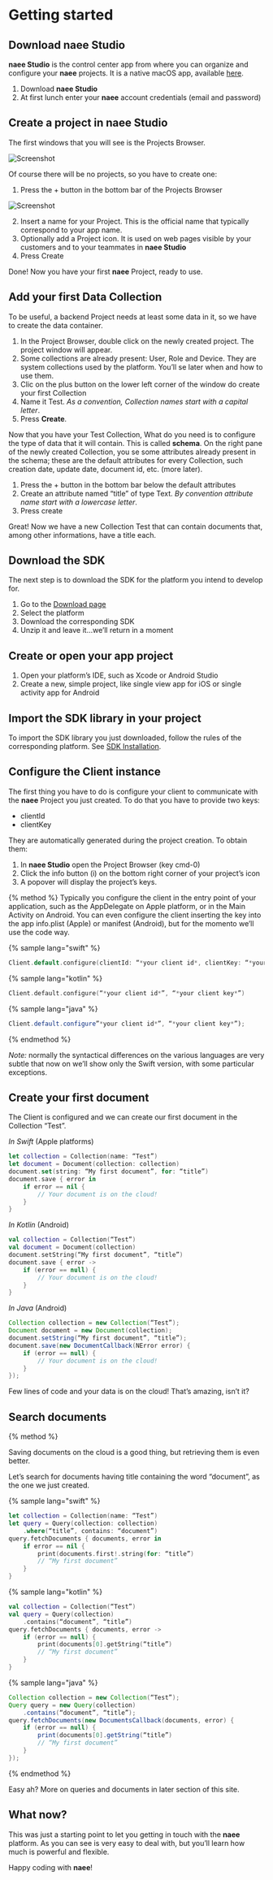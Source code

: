 # Getting started

## Download **naee Studio**
**naee Studio** is the control center app from where you can organize and configure your **naee** projects. It is a native macOS app, available [here](dev.naee.io/downloads/naee-studio).

1. Download **naee Studio**
2. At first lunch enter your **naee** account credentials (email and password)

## Create a project in **naee Studio**
The first windows that you will see is the Projects Browser. 

![Screenshot](img/project-browser.png)

Of course there will be no projects, so you have to create one:

1. Press the + button in the bottom bar of the Projects Browser

![Screenshot](img/project-browser-add.png)

2. Insert a name for your Project. This is the official name that typically correspond to your app name. 
3. Optionally add a Project icon. It is used on web pages visible by your customers and to your teammates in **naee Studio**
4. Press Create

Done! Now you have your first **naee** Project, ready to use.

## Add your first Data Collection
To be useful, a backend Project needs at least some data in it, so we have to create the data container.

1. In the Project Browser, double click on the newly created project. The project window will appear.
2. Some collections are already present: User, Role and Device. They are system collections used by the platform. You’ll se later when and how to use them.
3. Clic on the plus button on the lower left corner of the window do create your first Collection
4. Name it Test. *As a convention, Collection names start with a capital letter*.
5. Press **Create**.

Now that you have your Test Collection, What do you need is to configure the type of data that it will contain. This is called **schema**. On the right pane of the newly created Collection, you se some attributes already present in the schema; these are the default attributes for every Collection, such creation date, update date, document id, etc. (more later).

1. Press the + button in the bottom bar below the default attributes
2. Create an attribute named “title” of type Text. *By convention attribute name start with a lowercase letter*.
3. Press create

Great! Now we have a new Collection Test that can contain documents that, among other informations, have a title each.

## Download the SDK
The next step is to download the SDK for the platform you intend to develop for.

1. Go to the [Download page](dev.naee.io/downloads)
2. Select the platform
3. Download the corresponding SDK
4. Unzip it and leave it...we’ll return in a moment

## Create or open your app project
1. Open your platform’s IDE, such as Xcode or Android Studio
2. Create a new, simple project, like single view app for iOS or single activity app for Android

## Import the SDK library in your project
To import the SDK library you just downloaded, follow the rules of the corresponding platform. See [SDK Installation](install.md).

## Configure the Client instance
The first thing you have to do is configure your client to communicate with the **naee** Project you just created. To do that you have to provide two keys:

- clientId
- clientKey

They are automatically generated during the project creation. To obtain them:

1. In **naee Studio** open the Project Browser (key cmd-0)
2. Click the info button (i) on the bottom right corner of your project’s icon
3. A popover will display the project’s keys.

{% method %}
Typically you configure the client in the entry point of your application, such as the AppDelegate on Apple platform, or in the Main Activity on Android. You can even configure the client inserting the key into the app info.plist (Apple) or manifest (Android), but for the momento we’ll use the code way.

{% sample lang="swift" %}
```swift
Client.default.configure(clientId: “*your client id*, clientKey: “*your client key*)
```

{% sample lang="kotlin" %}
```kotlin
Client.default.configure(“*your client id*”, “*your client key*”)
```

{% sample lang="java" %}
```java
Client.default.configure”*your client id*”, “*your client key*”);
```

{% endmethod %}

*Note:* normally the syntactical differences on the various languages are very subtle that now on we’ll show only the Swift version, with some particular exceptions.

## Create your first document

The Client is configured and we can create our first document in the Collection “Test”.

*In Swift* (Apple platforms)

```swift
let collection = Collection(name: “Test”)
let document = Document(collection: collection)
document.set(string: “My first document”, for: “title”)
document.save { error in
	if error == nil {
		// Your document is on the cloud!
	}
}
```

*In Kotlin* (Android)

```kotlin
val collection = Collection(“Test”)
val document = Document(collection)
document.setString(“My first document”, “title”)
document.save { error ->
	if (error == null) {
		// Your document is on the cloud!
	}
}
```

*In Java* (Android)

```java
Collection collection = new Collection(“Test”);
Document document = new Document(collection);
document.setString(“My first document”, “title”);
document.save(new DocumentCallback(NError error) {
	if (error == null) {
		// Your document is on the cloud!
	}
});
```

Few lines of code and your data is on the cloud! That’s amazing, isn’t it? 

## Search documents

{% method %}

Saving documents on the cloud is a good thing, but retrieving them is even better.

Let’s search for documents having title containing the word “document”, as the one we just created.

{% sample lang="swift" %}
```swift
let collection = Collection(name: “Test”)
let query = Query(collection: collection)
	.where(“title”, contains: “document”)
query.fetchDocuments { documents, error in
	if error == nil {
		print(documents.first!.string(for: “title”)
		// “My first document”
	}
}
```

{% sample lang="kotlin" %}
```kotlin
val collection = Collection(“Test”)
val query = Query(collection)
	.contains(“document”, “title”)
query.fetchDocuments { documents, error ->
	if (error == null) {
		print(documents[0].getString(“title”)
		// “My first document”
	}
}
```

{% sample lang="java" %}
```java
Collection collection = new Collection(“Test”);
Query query = new Query(collection)
	.contains(“document”, “title”);
query.fetchDocuments(new DocumentsCallback(documents, error) { 
	if (error == null) {
		print(documents[0].getString(“title”)
		// “My first document”
	}
});
```

{% endmethod %}

Easy ah? More on queries and documents in later section of this site.

## What now?

This was just a starting point to let you getting in touch with the **naee** platform. As you can see is very easy to deal with, but you’ll learn how much is powerful and flexible.

Happy coding with **naee**!